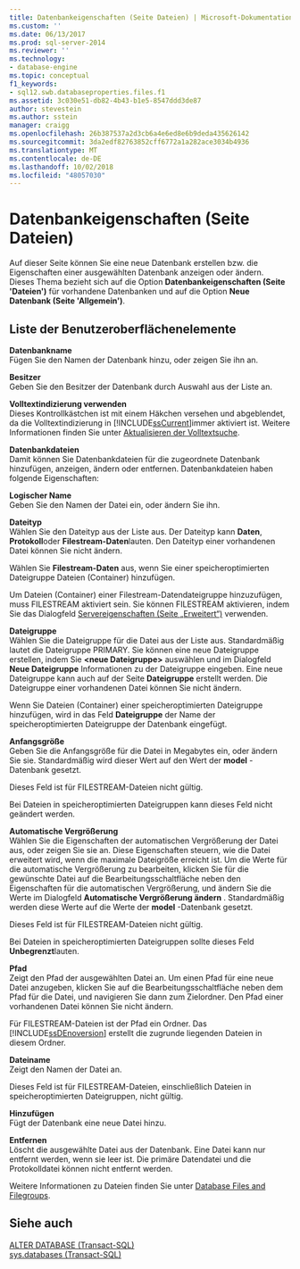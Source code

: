 ```yaml
---
title: Datenbankeigenschaften (Seite Dateien) | Microsoft-Dokumentation
ms.custom: ''
ms.date: 06/13/2017
ms.prod: sql-server-2014
ms.reviewer: ''
ms.technology:
- database-engine
ms.topic: conceptual
f1_keywords:
- sql12.swb.databaseproperties.files.f1
ms.assetid: 3c030e51-db82-4b43-b1e5-8547ddd3de87
author: stevestein
ms.author: sstein
manager: craigg
ms.openlocfilehash: 26b387537a2d3cb6a4e6ed8e6b9deda435626142
ms.sourcegitcommit: 3da2edf82763852cff6772a1a282ace3034b4936
ms.translationtype: MT
ms.contentlocale: de-DE
ms.lasthandoff: 10/02/2018
ms.locfileid: "48057030"
---
```

# <a name="database-properties-files-page"></a>Datenbankeigenschaften (Seite Dateien)
  Auf dieser Seite können Sie eine neue Datenbank erstellen bzw. die Eigenschaften einer ausgewählten Datenbank anzeigen oder ändern. Dieses Thema bezieht sich auf die Option **Datenbankeigenschaften (Seite 'Dateien')** für vorhandene Datenbanken und auf die Option **Neue Datenbank (Seite 'Allgemein')**.  
  
## <a name="uielement-list"></a>Liste der Benutzeroberflächenelemente  
 **Datenbankname**  
 Fügen Sie den Namen der Datenbank hinzu, oder zeigen Sie ihn an.  
  
 **Besitzer**  
 Geben Sie den Besitzer der Datenbank durch Auswahl aus der Liste an.  
  
 **Volltextindizierung verwenden**  
 Dieses Kontrollkästchen ist mit einem Häkchen versehen und abgeblendet, da die Volltextindizierung in [!INCLUDE[ssCurrent](../../includes/sscurrent-md.md)]immer aktiviert ist. Weitere Informationen finden Sie unter [Aktualisieren der Volltextsuche](../search/full-text-search.md).  
  
 **Datenbankdateien**  
 Damit können Sie Datenbankdateien für die zugeordnete Datenbank hinzufügen, anzeigen, ändern oder entfernen. Datenbankdateien haben folgende Eigenschaften:  
  
 **Logischer Name**  
 Geben Sie den Namen der Datei ein, oder ändern Sie ihn.  
  
 **Dateityp**  
 Wählen Sie den Dateityp aus der Liste aus. Der Dateityp kann **Daten**, **Protokoll**oder **Filestream-Daten**lauten. Den Dateityp einer vorhandenen Datei können Sie nicht ändern.  
  
 Wählen Sie **Filestream-Daten** aus, wenn Sie einer speicheroptimierten Dateigruppe Dateien (Container) hinzufügen.  
  
 Um Dateien (Container) einer Filestream-Datendateigruppe hinzuzufügen, muss FILESTREAM aktiviert sein. Sie können FILESTREAM aktivieren, indem Sie das Dialogfeld [Servereigenschaften (Seite „Erweitert“)](../../database-engine/configure-windows/server-properties-advanced-page.md) verwenden.  
  
 **Dateigruppe**  
 Wählen Sie die Dateigruppe für die Datei aus der Liste aus. Standardmäßig lautet die Dateigruppe PRIMARY. Sie können eine neue Dateigruppe erstellen, indem Sie **\<neue Dateigruppe>** auswählen und im Dialogfeld **Neue Dateigruppe** Informationen zu der Dateigruppe eingeben. Eine neue Dateigruppe kann auch auf der Seite **Dateigruppe** erstellt werden. Die Dateigruppe einer vorhandenen Datei können Sie nicht ändern.  
  
 Wenn Sie Dateien (Container) einer speicheroptimierten Dateigruppe hinzufügen, wird in das Feld **Dateigruppe** der Name der speicheroptimierten Dateigruppe der Datenbank eingefügt.  
  
 **Anfangsgröße**  
 Geben Sie die Anfangsgröße für die Datei in Megabytes ein, oder ändern Sie sie. Standardmäßig wird dieser Wert auf den Wert der **model** -Datenbank gesetzt.  
  
 Dieses Feld ist für FILESTREAM-Dateien nicht gültig.  
  
 Bei Dateien in speicheroptimierten Dateigruppen kann dieses Feld nicht geändert werden.  
  
 **Automatische Vergrößerung**  
 Wählen Sie die Eigenschaften der automatischen Vergrößerung der Datei aus, oder zeigen Sie sie an. Diese Eigenschaften steuern, wie die Datei erweitert wird, wenn die maximale Dateigröße erreicht ist. Um die Werte für die automatische Vergrößerung zu bearbeiten, klicken Sie für die gewünschte Datei auf die Bearbeitungsschaltfläche neben den Eigenschaften für die automatischen Vergrößerung, und ändern Sie die Werte im Dialogfeld **Automatische Vergrößerung ändern** . Standardmäßig werden diese Werte auf die Werte der **model** -Datenbank gesetzt.  
  
 Dieses Feld ist für FILESTREAM-Dateien nicht gültig.  
  
 Bei Dateien in speicheroptimierten Dateigruppen sollte dieses Feld **Unbegrenzt**lauten.  
  
 **Pfad**  
 Zeigt den Pfad der ausgewählten Datei an. Um einen Pfad für eine neue Datei anzugeben, klicken Sie auf die Bearbeitungsschaltfläche neben dem Pfad für die Datei, und navigieren Sie dann zum Zielordner. Den Pfad einer vorhandenen Datei können Sie nicht ändern.  
  
 Für FILESTREAM-Dateien ist der Pfad ein Ordner. Das [!INCLUDE[ssDEnoversion](../../includes/ssdenoversion-md.md)] erstellt die zugrunde liegenden Dateien in diesem Ordner.  
  
 **Dateiname**  
 Zeigt den Namen der Datei an.  
  
 Dieses Feld ist für FILESTREAM-Dateien, einschließlich Dateien in speicheroptimierten Dateigruppen, nicht gültig.  
  
 **Hinzufügen**  
 Fügt der Datenbank eine neue Datei hinzu.  
  
 **Entfernen**  
 Löscht die ausgewählte Datei aus der Datenbank. Eine Datei kann nur entfernt werden, wenn sie leer ist. Die primäre Datendatei und die Protokolldatei können nicht entfernt werden.  
  
 Weitere Informationen zu Dateien finden Sie unter [Database Files and Filegroups](database-files-and-filegroups.md).  
  
## <a name="see-also"></a>Siehe auch  
 [ALTER DATABASE &#40;Transact-SQL&#41;](/sql/t-sql/statements/alter-database-transact-sql)   
 [sys.databases &#40;Transact-SQL&#41;](/sql/relational-databases/system-catalog-views/sys-databases-transact-sql)  
  
  
